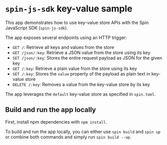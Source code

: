 # `spin-js-sdk` key-value sample

This app demonstrates how to use key-value store APIs with the Spin JavaScript SDK (`spin-js-sdk`).

The app exposes several endpoints using an HTTP trigger:

- `GET /`: Retrieve all keys and values from the store
- `GET /json/:key`: Retrieve a JSON value from the store using its key
- `SET /json/:key`: Stores the entire request payload as JSON for the given key
- `GET /:key`: Retrieve a plain value from the store using its key
- `SET /:key`: Stores the `value` property of the payload as plain text in key-value store
- `DELETE /:key`: Removes a value from the key-value store by its key

The app leverages the `default` key-value store as specified in `spin.toml`.

## Build and run the app locally

First, install npm dependencies with `npm install`.

To build and run the app locally, you can either use `spin build` and `spin up` or combine both commands and simply run `spin build --up`.
